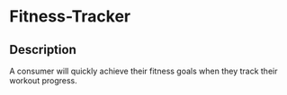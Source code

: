 # Fitness-Tracker

## Description

A consumer will quickly achieve their fitness goals when they track their workout progress.